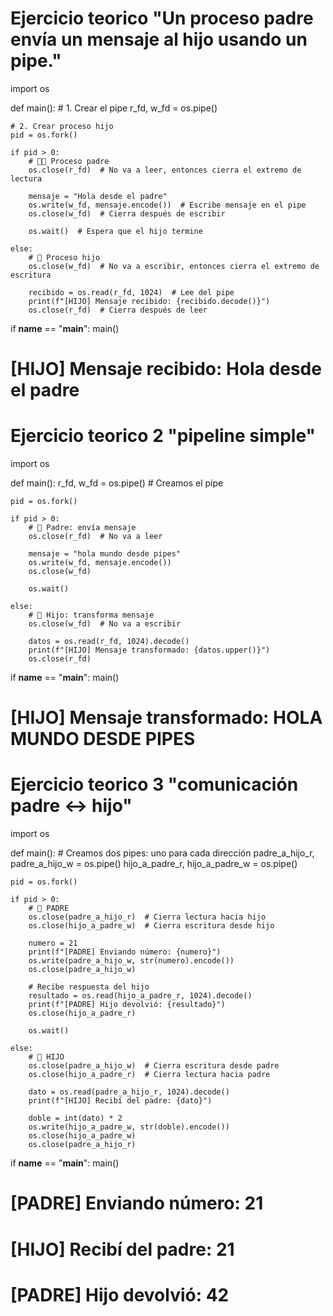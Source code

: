 # Ejercicio teorico "Un proceso padre envía un mensaje al hijo usando un pipe."
import os

def main():
    # 1. Crear el pipe
    r_fd, w_fd = os.pipe()

    # 2. Crear proceso hijo
    pid = os.fork()

    if pid > 0:
        # 🧑‍🦰 Proceso padre
        os.close(r_fd)  # No va a leer, entonces cierra el extremo de lectura

        mensaje = "Hola desde el padre"
        os.write(w_fd, mensaje.encode())  # Escribe mensaje en el pipe
        os.close(w_fd)  # Cierra después de escribir

        os.wait()  # Espera que el hijo termine

    else:
        # 👶 Proceso hijo
        os.close(w_fd)  # No va a escribir, entonces cierra el extremo de escritura

        recibido = os.read(r_fd, 1024)  # Lee del pipe
        print(f"[HIJO] Mensaje recibido: {recibido.decode()}")
        os.close(r_fd)  # Cierra después de leer

if __name__ == "__main__":
    main()

# [HIJO] Mensaje recibido: Hola desde el padre



# Ejercicio teorico 2 "pipeline simple"
import os

def main():
    r_fd, w_fd = os.pipe()  # Creamos el pipe

    pid = os.fork()

    if pid > 0:
        # 🧑 Padre: envía mensaje
        os.close(r_fd)  # No va a leer

        mensaje = "hola mundo desde pipes"
        os.write(w_fd, mensaje.encode())
        os.close(w_fd)

        os.wait()

    else:
        # 👶 Hijo: transforma mensaje
        os.close(w_fd)  # No va a escribir

        datos = os.read(r_fd, 1024).decode()
        print(f"[HIJO] Mensaje transformado: {datos.upper()}")
        os.close(r_fd)

if __name__ == "__main__":
    main()

# [HIJO] Mensaje transformado: HOLA MUNDO DESDE PIPES


# Ejercicio teorico 3 "comunicación padre ↔ hijo"

import os

def main():
    # Creamos dos pipes: uno para cada dirección
    padre_a_hijo_r, padre_a_hijo_w = os.pipe()
    hijo_a_padre_r, hijo_a_padre_w = os.pipe()

    pid = os.fork()

    if pid > 0:
        # 🧑 PADRE
        os.close(padre_a_hijo_r)  # Cierra lectura hacia hijo
        os.close(hijo_a_padre_w)  # Cierra escritura desde hijo

        numero = 21
        print(f"[PADRE] Enviando número: {numero}")
        os.write(padre_a_hijo_w, str(numero).encode())
        os.close(padre_a_hijo_w)

        # Recibe respuesta del hijo
        resultado = os.read(hijo_a_padre_r, 1024).decode()
        print(f"[PADRE] Hijo devolvió: {resultado}")
        os.close(hijo_a_padre_r)

        os.wait()

    else:
        # 👶 HIJO
        os.close(padre_a_hijo_w)  # Cierra escritura desde padre
        os.close(hijo_a_padre_r)  # Cierra lectura hacia padre

        dato = os.read(padre_a_hijo_r, 1024).decode()
        print(f"[HIJO] Recibí del padre: {dato}")

        doble = int(dato) * 2
        os.write(hijo_a_padre_w, str(doble).encode())
        os.close(hijo_a_padre_w)
        os.close(padre_a_hijo_r)

if __name__ == "__main__":
    main()

# [PADRE] Enviando número: 21  
# [HIJO] Recibí del padre: 21  
# [PADRE] Hijo devolvió: 42



